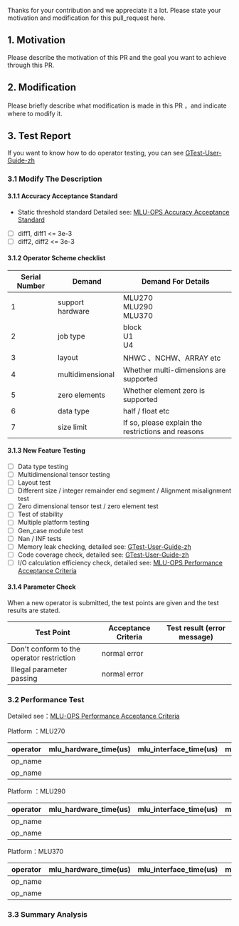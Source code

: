 Thanks for your contribution and we appreciate it a lot. Please state your motivation and modification for this pull_request here.

## 1. Motivation

Please describe the motivation of this PR and the goal you want to achieve through this PR.

## 2. Modification

Please briefly describe what modification is made in this PR ，and indicate where to modify it.

## 3. Test Report

If you want to know how to do operator testing, you can see [GTest-User-Guide-zh](../docs/GTest-User-Guide-zh.md)

### 3.1 Modify The Description

#### 3.1.1 Accuracy Acceptance Standard

- Static threshold standard
  Detailed see: [MLU-OPS Accuracy Acceptance Standard](../docs/MLU-OPS精度验收标准.md)
- [ ] diff1, diff1 <= 3e-3
- [ ] diff2, diff2 <= 3e-3

#### 3.1.2 Operator Scheme checklist

|      Serial Number     |           Demand            |      Demand For Details       |
|----------------|---------------------------|---------------------|
|        1       |          support hardware         | MLU270 <br> MLU290 <br>MLU370|
|        2       |          job type          |    block <br> U1 <br> U4    |
|        3       |         layout            |  NHWC 、NCHW、ARRAY etc    |
|        4       |         multidimensional              |       Whether multi-dimensions are supported         |
|        5       |         zero elements             |       Whether element zero is supported         |
|        6       |         data type       |         half / float etc           |
|        7      |        size limit           |       If so, please explain the restrictions and reasons      |

#### 3.1.3 New Feature Testing

- [ ] Data type testing
- [ ] Multidimensional tensor testing
- [ ] Layout test
- [ ] Different size / integer remainder end segment / Alignment misalignment test
- [ ] Zero dimensional tensor test / zero element test
- [ ] Test of stability
- [ ] Multiple platform testing
- [ ] Gen_case module test
- [ ] Nan / INF tests 
- [ ] Memory leak checking, detailed see: [GTest-User-Guide-zh](../docs/GTest-User-Guide-zh.md)
- [ ] Code coverage check, detailed see: [GTest-User-Guide-zh](../docs/GTest-User-Guide-zh.md)
- [ ] I/O calculation efficiency check, detailed see: [MLU-OPS Performance Acceptance Criteria](../docs/MLU-OPS性能验收标准.md) 

#### 3.1.4 Parameter Check

When a new operator is submitted, the test points are given and the test results are stated.

| Test Point         | Acceptance Criteria | Test result (error message) |
| -------------- | -------- | -------------------- |
| Don't conform to the operator restriction | normal error |                      |
|  Illegal parameter passing  | normal error |                      |

### 3.2 Performance Test

Detailed see：[MLU-OPS Performance Acceptance Criteria](../docs/MLU-OPS性能验收标准.md)

Platform ：MLU270

|operator|mlu_hardware_time(us)|mlu_interface_time(us)|mlu_io_efficiency|mlu_compute_efficiency|mlu_workwpace_size(Bytes)|data_type|shape|
|-----|----|----|----|----|----|------|-----|
|op_name|   |    |     |    |    |    |     |
|op_name|   |    |     |    |    |    |     |

Platform ：MLU290

|operator|mlu_hardware_time(us)|mlu_interface_time(us)|mlu_io_efficiency|mlu_compute_efficiency|mlu_workwpace_size(Bytes)|data_type|shape|
|-----|----|----|----|----|----|------|-----|
|op_name|   |    |     |    |    |    |     |
|op_name|   |    |     |    |    |    |     |

Platform：MLU370

|operator|mlu_hardware_time(us)|mlu_interface_time(us)|mlu_io_efficiency|mlu_compute_efficiency|mlu_workwpace_size(Bytes)|data_type|shape|
|-----|----|----|----|----|----|------|-----|
|op_name|   |    |     |    |    |    |     |
|op_name|   |    |     |    |    |    |     |

### 3.3 Summary Analysis
